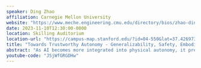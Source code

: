 ```yaml
---
speaker: Ding Zhao
affiliation: Carnegie Mellon University
website: "https://www.meche.engineering.cmu.edu/directory/bios/zhao-ding.html"
date: 2023-11-10T12:30:00-0000
location: Skilling Auditorium
location-url: "https://campus-map.stanford.edu/?id=04-550&lat=37.42697371527761&lng=-122.17280664808126&zoom=18"
title: "Towards Trustworthy Autonomy - Generalizability, Safety, Embodiment"
abstract: "As AI becomes more integrated into physical autonomy, it presents a dual spectrum of opportunities and risks. In this talk, I will introduce our efforts in creating trustworthy intelligent autonomy for vital civil usage such as self-driving cars and assistant robots. In these realms, training data often exhibit significant imbalance, multi-modal complexity, and inadequacy. I will initiate the discussion by analyzing 'long-tailed' problems with rare events and their connection to safety evaluation and safe reinforcement learning. I will then discuss how modeling multi-modal uncertainties as ‘tasks’ may enhance generalizability by learning across domains. To facilitate meta-learning and continuous learning with high-dimensional inputs in vision and language, we have developed prompt-transformer structures for efficient adaptation and mitigation of catastrophic forgetting. In cases involving unknown-unknown tasks with severely limited data, we explore the potential of leveraging external knowledge from legislative sources, causal reasoning, and large language models. Lastly, we will expand intelligence development into the realm of system-level design space with meta physical robot morphologies, which may achieve generalizability and safety more effectively than relying solely on software solutions."
youtube-code: "JSjWfGRGDHw"
---
```

